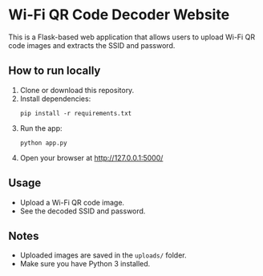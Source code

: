 # Wi-Fi QR Code Decoder Website

This is a Flask-based web application that allows users to upload Wi-Fi QR code images and extracts the SSID and password.

## How to run locally

1. Clone or download this repository.
2. Install dependencies:
   ```
   pip install -r requirements.txt
   ```
3. Run the app:
   ```
   python app.py
   ```
4. Open your browser at http://127.0.0.1:5000/

## Usage

- Upload a Wi-Fi QR code image.
- See the decoded SSID and password.

## Notes

- Uploaded images are saved in the `uploads/` folder.
- Make sure you have Python 3 installed.

